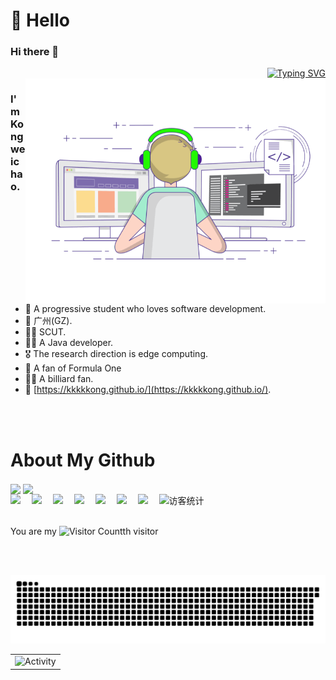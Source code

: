 
#  🙋 Hello

### Hi there 👋


 <div align="right">
   <!-- dynamic typing effect 动态打字效果 -->
   <div align="right">
    <a href="https://blog.sunguoqi.com/">
      <img src="https://readme-typing-svg.demolab.com?font=Fira+Code&pause=1000&width=435&lines=println!(%22Hello%2C%20World%22);&center=true&size=27" alt="Typing SVG"/>
    </a>
    </div> 
  <img align="right" top='0' alt="GIF" src="https://raw.githubusercontent.com/devSouvik/devSouvik/master/gif3.gif" width="480" />

</div> 

### I'm Kong weichao.



- 🍒  A progressive student who loves software development.
- 📍  广州(GZ).
- 👨‍🎓  SCUT.
- 👩‍💻  A Java developer.
- 🎖️  The research direction is edge computing.
- 👩‍  A fan of Formula One
- 👨‍🦳  A billiard fan.
- 📧  [https://kkkkkong.github.io/](https://kkkkkong.github.io/).
  
<br/>
<br/>  



# About My Github

<!--[![Top Langs](https://github-readme-stats.vercel.app/api/top-langs/?username=kkkkkong&layout=compact&langs_count=8&theme=cobalt)](https://github.com/kkkkkong/github-readme-stats)
[![Top Langs](https://github-readme-stats.vercel.app/api?username=kkkkkong&show_icons=true&theme=cobalt)](https://github.com/kkkkkong/github-readme-stats)-->

<div align="left">
<img height='180' src="https://github-readme-stats.vercel.app/api/top-langs/?username=kkkkkong&hide=html,css,Jupyter+Notebook,ruby,javascript,Makefile,Less,TypeScript,Starlark,Groovy,Shell,Batchfile&layout=compact&langs_count=8&theme=cobalt" align="center" />

<img height='180' src="https://github-readme-stats.vercel.app/api?username=kkkkkong&show_icons=true&theme=cobalt" align="center" />
</div>  


  <!-- profile logo 个人资料徽标 -->
  <div align="left">
    <a href="https://kkkkkong.github.io/"><img src="https://img.shields.io/badge/Website-博客-blue" /></a>&emsp;
    <a href="https://kkkkkong.github.io/"><img src="https://img.shields.io/badge/Twitter-推特-blue" /></a>&emsp;
    <a href="https://kkkkkong.github.io/"><img src="https://img.shields.io/badge/YouTube-油管-c32136" /></a>&emsp;
    <a href="https://kkkkkong.github.io/"><img src="https://img.shields.io/badge/WeChat-微信-07c160" /></a>&emsp;
    <a href="https://kkkkkong.github.io/"><img src="https://img.shields.io/badge/Bilibili-B站-ff69b4" /></a>&emsp;
    <a href="https://kkkkkong.github.io/"><img src="https://img.shields.io/badge/CSDN-论坛-c32136" /></a>&emsp;
    <a href="https://kkkkkong.github.io/"><img src="https://img.shields.io/badge/Zhihu-知乎-blue" /></a>&emsp;
    <!-- visitor statistics logo 访客数统计徽标 -->
    <img src="https://visitor-badge.glitch.me/badge?page_id=kkkkkong" alt="访客统计" />
  </div>
</div>
<br/>

You are my ![Visitor Count](https://profile-counter.glitch.me/kkkkkong/count.svg)th visitor

<br/>
<br/>


<!-- Snake Code Contribution Map 贪吃蛇代码贡献图，白色背景 -->
![](https://raw.githubusercontent.com/kkkkkong/kkkkkong/main/dist/github-snake.svg)
  
  
<!-- <div align="center"><img src="https://cdn.jsdelivr.net/gh/kkkkkong/kkkkkong/assets/github-contribution-grid-snake.gif" /></div> -->
  
  
  <!-- GitHub Activity Graph GitHub 活动图 -->
<table align="center">
  <tr>
    <td><img src="https://github-readme-activity-graph.cyclic.app/graph?username=kkkkkong&theme=xcode&bg_color=00000000&hide_border=true" alt="Activity"/></td>
  </tr>
</table>

</div>
